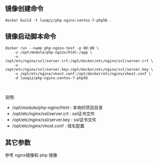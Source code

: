 ## 镜像创建命令

`docker build -t luoqiz/php-nginx:centos-7-php56 .`

## 镜像启动脚本命令

```
docker run --name php-nginx-test -p 80:80 \
    -v /opt/module/php-nginx/html:/app \
    -v /opt/etc/nginx/ssl/server.crt:/opt/docker/etc/nginx/ssl/server.crt \
    -v /opt/etc/nginx/ssl/server.key:/opt/docker/etc/nginx/ssl/server.key \
    -v /opt/etc/nginx/vhost.conf:/opt/docker/etc/nginx/vhost.conf \
    -d luoqiz/php-nginx:centos-7-php56
```

<br/>

说明:
- /opt/module/php-nginx/html : 本地的项目目录
- /opt/etc/nginx/ssl/server.crt : ssl证书文件
- /opt/etc/nginx/ssl/server.key : ssl证书文件
- /opt/etc/nginx/vhost.conf : 域名配置
## 其它参数

参考 nginx镜像和 php 镜像
